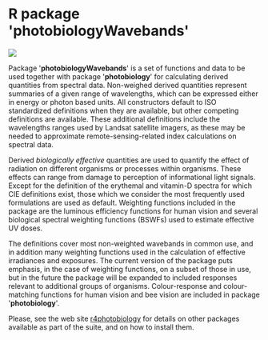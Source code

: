 # R package 'photobiologyWavebands'

[![](https://www.r-pkg.org/badges/version/photobiologyWavebands)](https://cran.r-project.org/package=photobiologyWavebands) 

Package '**photobiologyWavebands**' is a set of functions and data to be used together with package '**photobiology**' for calculating derived quantities from spectral data. Non-weighed derived quantities represent summaries of a given range of wavelengths, which can be expressed either in energy or photon based units. All constructors default to ISO standardized definitions when they are available, but other competing definitions are available. These additional definitions include the wavelengths ranges used by Landsat satellite imagers, as these may be needed to approximate remote-sensing-related index calculations on spectral data.

Derived _biologically effective_ quantities are used to quantify the effect of radiation on different organisms or processes within organisms. These effects can range from damage to perception of informational light signals. Except for the definition of the erythemal and vitamin-D spectra for which CIE definitions exist, those which we consider the most frequently used formulations are used as default. Weighting functions included in the package are the luminous efficiency functions for human vision and several biological spectral weighting functions (BSWFs) used to estimate effective UV doses.

The definitions cover most non-weighted wavebands in common use, and in addition many weighting functions used in the calculation of effective irradiances and exposures. The current version of the package puts emphasis, in the case of weighting functions, on a subset of those in use, but in the future the package will be expanded to included responses relevant to additional groups of organisms. Colour-response and colour-matching functions for human vision and bee vision are included in package '**photobiology**'.

Please, see the web site [r4photobiology](https://www.r4photobiology.info) for details on other packages available as part of the suite, and on how to install them.
